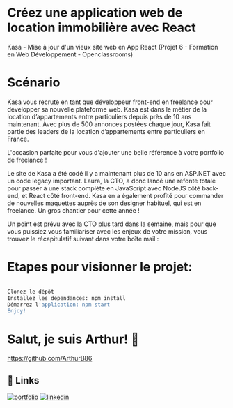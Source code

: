 
# Créez une application web de location immobilière avec React

Kasa - Mise à jour d'un vieux site web en App React (Projet 6 - Formation en Web Développement - Openclassrooms)

# Scénario
Kasa vous recrute en tant que développeur front-end en freelance pour développer sa nouvelle plateforme web. Kasa est dans le métier de la location d’appartements entre particuliers depuis près de 10 ans maintenant. Avec plus de 500 annonces postées chaque jour, Kasa fait partie des leaders de la location d’appartements entre particuliers en France.

L'occasion parfaite pour vous d'ajouter une belle référence à votre portfolio de freelance !

Le site de Kasa a été codé il y a maintenant plus de 10 ans en ASP.NET avec un code legacy important. Laura, la CTO, a donc lancé une refonte totale pour passer à une stack complète en JavaScript avec NodeJS côté back-end, et React côté front-end. Kasa en a également profité pour commander de nouvelles maquettes auprès de son designer habituel, qui est en freelance. Un gros chantier pour cette année !

Un point est prévu avec la CTO plus tard dans la semaine, mais pour que vous puissiez vous familiariser avec les enjeux de votre mission, vous trouvez le récapitulatif suivant dans votre boîte mail :

# Etapes pour visionner le projet:
```bash

Clonez le dépôt
Installez les dépendances: npm install
Démarrez l'application: npm start
Enjoy!

```

# Salut, je suis Arthur! 👋

https://github.com/ArthurB86
## 🔗 Links
[![portfolio](https://img.shields.io/badge/my_portfolio-000?style=for-the-badge&logo=ko-fi&logoColor=white)](https://arthurbiet.vercel.app/)
[![linkedin](https://img.shields.io/badge/linkedin-0A66C2?style=for-the-badge&logo=linkedin&logoColor=white)](https://www.linkedin.com/in/arthur-biet-7871182aa/)



